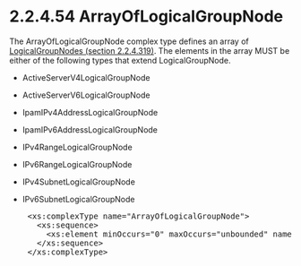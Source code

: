 <html dir="LTR" xmlns:mshelp="http://msdn.microsoft.com/mshelp" xmlns:ddue="http://ddue.schemas.microsoft.com/authoring/2003/5" xmlns:xlink="http://www.w3.org/1999/xlink" xmlns:tool="http://www.microsoft.com/tooltip">
 <body>
 <div id="header">
 <h1 class="heading">2.2.4.54 ArrayOfLogicalGroupNode</h1>
 </div>
 <div id="mainSection">
 <div id="mainBody">
 <div id="allHistory" class="saveHistory"></div>
 <div id="sectionSection0" class="section" name="collapseableSection">
 

<p>The ArrayOfLogicalGroupNode complex type defines an array of
<a href="e407373b-ff5c-4940-80df-47d6c6dcaabf.md">LogicalGroupNodes (section
2.2.4.319)</a>. The elements in the array MUST be either of the following types
that extend LogicalGroupNode.</p>

<ul><li><p><span><span> 
</span></span>ActiveServerV4LogicalGroupNode</p>

</li><li><p><span><span> 
</span></span>ActiveServerV6LogicalGroupNode</p>

</li><li><p><span><span> 
</span></span>IpamIPv4AddressLogicalGroupNode</p>

</li><li><p><span><span> 
</span></span>IpamIPv6AddressLogicalGroupNode</p>

</li><li><p><span><span> 
</span></span>IPv4RangeLogicalGroupNode</p>

</li><li><p><span><span> 
</span></span>IPv6RangeLogicalGroupNode</p>

</li><li><p><span><span> 
</span></span>IPv4SubnetLogicalGroupNode</p>

</li><li><p><span><span> 
</span></span>IPv6SubnetLogicalGroupNode</p>

<div><pre> &lt;xs:complexType name=&quot;ArrayOfLogicalGroupNode&quot;&gt;
   &lt;xs:sequence&gt;
     &lt;xs:element minOccurs=&quot;0&quot; maxOccurs=&quot;unbounded&quot; name=&quot;LogicalGroupNode&quot; nillable=&quot;true&quot; type=&quot;ipam:LogicalGroupNode&quot; /&gt;
   &lt;/xs:sequence&gt;
 &lt;/xs:complexType&gt;
</pre></div>

</li></ul>
 </div>
 </div>
 </div>
 </body>
</html>